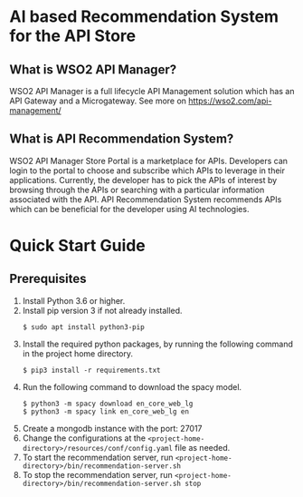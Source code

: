 # AI based Recommendation System for the API Store

## What is WSO2 API Manager?

WSO2 API Manager is a full lifecycle API Management solution which has an API Gateway and a Microgateway. See more on https://wso2.com/api-management/


## What is API Recommendation System?

WSO2 API Manager Store Portal is a marketplace for APIs. Developers can login to the portal to choose and subscribe which APIs to leverage in their applications. Currently, the developer has to pick the APIs of interest by browsing through the APIs or searching with a particular information associated with the API. API Recommendation System recommends APIs which can be beneficial for the developer using AI technologies. 


# Quick Start Guide

## Prerequisites

1. Install Python 3.6 or higher.
2. Install pip version 3 if not already installed.
    ```
    $ sudo apt install python3-pip
    ```
3. Install the required python packages, by running the following command in the project home directory.
    ```
    $ pip3 install -r requirements.txt
    ```
4. Run the following command to download the spacy model.
    ```
    $ python3 -m spacy download en_core_web_lg
    $ python3 -m spacy link en_core_web_lg en
    ```
5. Create a mongodb instance with the port: 27017
9. Change the configurations at the `<project-home-directory>/resources/conf/config.yaml` file as needed.
10. To start the recommendation server, run `<project-home-directory>/bin/recommendation-server.sh`
11. To stop the recommendation server, run `<project-home-directory>/bin/recommendation-server.sh stop`

    

   
